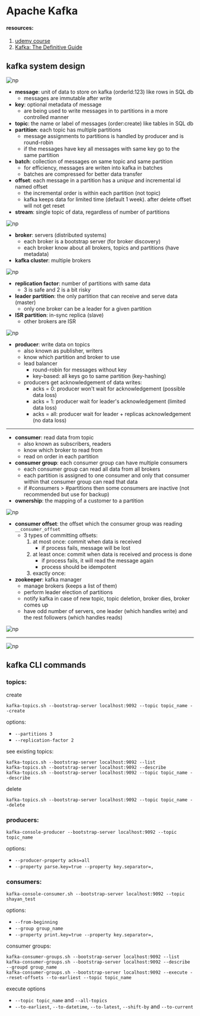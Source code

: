 # Apache Kafka

#### resources:
1. [udemy course](https://www.udemy.com/course/apache-kafka/)
2. [Kafka: The Definitive Guide](https://www.amazon.com/Kafka-Definitive-Real-Time-Stream-Processing/dp/1491936169)

## kafka system design

![np](static/big-picture.png)

* **message**: unit of data to store on kafka (orderId:123) like rows in SQL db
  * messages are immutable after write
* **key**: optional metadata of message
  * are being used to write messages in to partitions in a more controlled manner
* **topic**: the name or label of messages (order:create) like tables in SQL db
* **partition**: each topic has multiple partitions
  * message assignments to partitions is handled by producer and is round-robin
  * if the messages have key all messages with same key go to the same partition
* **batch**: collection of messages on same topic and same partition
  * for efficiency, messages are writen into kafka in batches
  * batches are compressed for better data transfer
* **offset**: each message in a partition has a _unique_ and incremental id named offset
  * the incremental order is within each partition (not topic)
  * kafka keeps data for limited time (default 1 week). after delete offset will not get reset
* **stream**: single topic of data, regardless of number of partitions

![np](static/topic-partition-offset.png)

* **broker**: servers (distributed systems)
  * each broker is a bootstrap server (for broker discovery)
  * each broker know about all brokers, topics and partitions (have metadata)
* **kafka cluster**: multiple brokers

![np](static/broker-discovery.png)

* **replication factor**: number of partitions with same data
  * 3 is safe and 2 is a bit risky
* **leader partition**: the only partition that can receive and serve data (master)
  * only one broker can be a leader for a given partition
* **ISR partition**: in-sync replica (slave)
  * other brokers are ISR

![np](static/cluster-broker-2.png)

* **producer**: write data on topics
  * also known as publisher, writers
  * know which partition and broker to use
  * lead balancer
    * round-robin for messages without key
    * key-based: all keys go to same partition (key-hashing)
  * producers get acknowledgement of data writes:
    * acks = 0: producer won't wait for acknowledgement (possible data loss)
    * acks = 1: producer wait for leader's acknowledgement (limited data loss)
    * acks = all: producer wait for leader + replicas acknowledgement (no data loss)
****
* **consumer**: read data from topic
  * also known as subscribers, readers
  * know which broker to read from
  * read on order in each partition
* **consumer group**: each consumer group can have multiple consumers
  * each consumer group can read all data from all brokers
  * each partition is assigned to one consumer and only that consumer within that consumer group can read that data
  * if #consumers > #partitions then some consumers are inactive (not recommended but use for backup) 
* **ownership**: the mapping of a customer to a partition

![np](static/consumer-groups.png)

* **consumer offset**: the offset which the consumer group was reading ```__consumer_offset```
  * 3 types of committing offsets:
    1. at most once: commit when data is received
       * if process fails, message will be lost
    2. at least once: commit when data is received and process is done
       * if process fails, it will read the message again
       * process should be idempotent
    3. exactly once:
* **zookeeper**: kafka manager
  * manage brokers (keeps a list of them)
  * perform leader election of partitions
  * notify kafka in case of new topic, topic deletion, broker dies, broker comes up
  * have odd number of servers, one leader (which handles write) and the rest followers (which handles reads)

![np](static/zookeeper-kafka.png)
***
![np](static/guarantees.png)

## kafka CLI commands
### topics:
create
```commandline
kafka-topics.sh --bootstrap-server localhost:9092 --topic topic_name --create
```
options:
* `--partitions 3`
* `--replication-factor 2`

see existing topics:
```commandline
kafka-topics.sh --bootstrap-server localhost:9092 --list
kafka-topics.sh --bootstrap-server localhost:9092 --describe
kafka-topics.sh --bootstrap-server localhost:9092 --topic topic_name --describe
```
delete
```commandline
kafka-topics.sh --bootstrap-server localhost:9092 --topic topic_name --delete
```
### producers:
```commandline
kafka-console-producer --bootstrap-server localhost:9092 --topic topic_name
```
options:
* `--producer-property acks=all`
* `--property parse.key=true --property key.separator=,`
### consumers:
```commandline
kafka-console-consumer.sh --bootstrap-server localhost:9092 --topic shayan_test
```
options:
* `--from-beginning`
* `--group group_name`
* `--property print.key=true --property key.separator=,`

consumer groups:
```commandline
kafka-consumer-groups.sh --bootstrap-server localhost:9092 --list
kafka-consumer-groups.sh --bootstrap-server localhost:9092 --describe --groupd group_name
kafka-consumer-groups.sh --bootstrap-server localhost:9092 --execute --reset-offsets --to-earliest --topic topic_name
```
execute options
* `--topic topic_name` and `--all-topics`
* `--to-earliest`,  `--to-datetime`, `--to-latest`, `--shift-by` and `--to-current`